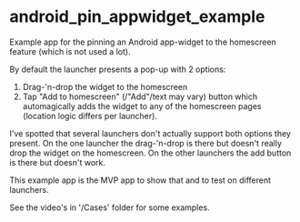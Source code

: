 # android_pin_appwidget_example
Example app for the pinning an Android app-widget to the homescreen feature (which is not used a lot).

By default the launcher presents a pop-up with 2 options:
1. Drag-'n-drop the widget to the homescreen
2. Tap "Add to homescreen" (/"Add"/text may vary) button which automagically adds the widget to any of the homescreen pages (location logic differs per launcher).


I've spotted that several launchers don't actually support both options they present. On the one launcher the drag-'n-drop is there but doesn't really drop the widget on the homescreen. On the other launchers the add button is there but doesn't work.

This example app is the MVP app to show that and to test on different launchers.

See the video's in '/Cases' folder for some examples.
